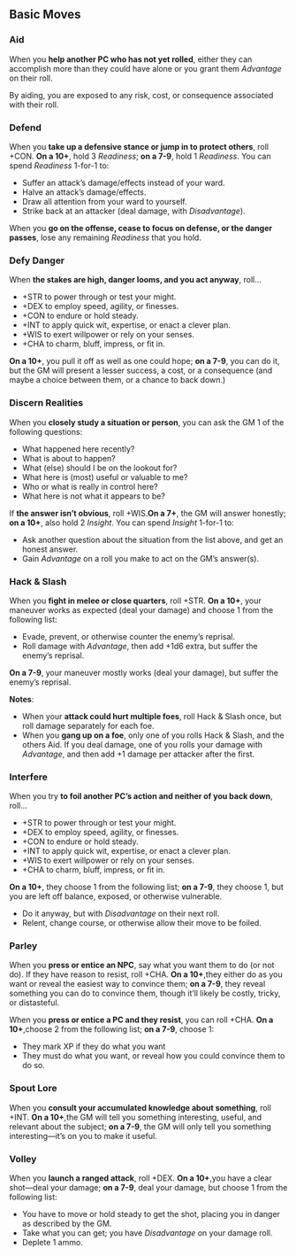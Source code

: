 ## Basic Moves
### Aid
When you **help another PC who has not yet rolled**, either they can accomplish more than they could have alone or you grant them *Advantage* on their roll.

By aiding, you are exposed to any risk, cost, or consequence associated with their roll. 
### Defend
When you **take up a defensive stance or jump in to protect others**, roll +CON. **On a 10+**, hold 3 *Readiness*; **on a 7-9**, hold 1 *Readiness*. You can spend *Readiness* 1-for-1 to:

* Suffer an attack’s damage/effects instead of your ward.
* Halve an attack’s damage/effects.
* Draw all attention from your ward to yourself.
* Strike back at an attacker (deal damage, with *Disadvantage*).

When you **go on the offense, cease to focus on defense, or the danger passes**, lose any remaining *Readiness* that you hold.
### Defy Danger
When **the stakes are high, danger looms, and you act anyway**, roll…

* +STR to power through or test your might.
* +DEX to employ speed, agility, or finesses.
* +CON to endure or hold steady.
* +INT to apply quick wit, expertise, or enact a clever plan.
* +WIS to exert willpower or rely on your senses.
* +CHA to charm, bluff, impress, or fit in.

**On a 10+**, you pull it off as well as one could hope; **on a 7-9**, you can do it, but the GM will present a lesser success, a cost, or a consequence (and maybe a choice between them, or a chance to back down.)
### Discern Realities
When you **closely study a situation or person**, you can ask the GM 1 of the following questions:

* What happened here recently?
* What is about to happen?
* What (else) should I be on the lookout for?
* What here is (most) useful or valuable to me?
* Who or what is really in control here?
* What here is not what it appears to be?

If **the answer isn’t obvious**, roll +WIS.**On a 7+**, the GM will answer honestly; **on a 10+**, also hold 2 *Insight*. You can spend *Insight* 1-for-1 to:

* Ask another question about the situation from the list above, and get an honest answer.
* Gain *Advantage* on a roll you make to act on the GM’s answer(s).
### Hack & Slash
When you **fight in melee or close quarters**, roll +STR. **On a 10+**, your maneuver works as expected (deal your damage) and choose 1 from the following list:

* Evade, prevent, or otherwise counter the enemy’s reprisal.
* Roll damage with *Advantage*, then add +1d6 extra, but suffer the enemy’s reprisal.

**On a 7-9**, your maneuver mostly works (deal your damage), but suffer the enemy’s reprisal.

**Notes**:

- When your **attack could hurt multiple foes**, roll Hack & Slash once, but roll damage separately for each foe.
- When you **gang up on a foe**, only one of you rolls Hack & Slash, and the others Aid. If you deal damage, one of you rolls your damage with *Advantage*, and then add +1 damage per attacker after the first.
### Interfere
When you try **to foil another PC’s action and neither of you back down**, roll... 

* +STR to power through or test your might.
* +DEX to employ speed, agility, or finesses.
* +CON to endure or hold steady.
* +INT to apply quick wit, expertise, or enact a clever plan.
* +WIS to exert willpower or rely on your senses.
* +CHA to charm, bluff, impress, or fit in.

**On a 10+**, they choose 1 from the following list; **on a 7-9**, they choose 1, but you are left off balance, exposed, or otherwise vulnerable. 

* Do it anyway, but with *Disadvantage* on their next roll.
* Relent, change course, or otherwise allow their move to be foiled.
### Parley
When you **press or entice an NPC**, say what you want them to do (or not do). If they have reason to resist, roll +CHA. **On a 10+**,they either do as you want or reveal the easiest way to convince them; **on a 7-9**, they reveal something you can do to convince them, though it’ll likely be costly, tricky, or distasteful.

When you **press or entice a PC and they resist**, you can roll +CHA. **On a 10+**,choose 2 from the following list; **on a 7-9**, choose 1:

* They mark XP if they do what you want 
* They must do what you want, or reveal how you could convince them to do so.
### Spout Lore
When you **consult your accumulated knowledge about something**, roll +INT. **On a 10+**,the GM will tell you something interesting, useful, and relevant about the subject; **on a 7-9**, the GM will only tell you something interesting—it’s on you to make it useful. 
### Volley
When you **launch a ranged attack**, roll +DEX. **On a 10+**,you have a clear shot—deal your damage; **on a 7-9**, deal your damage, but choose 1 from the following list:

* You have to move or hold steady to get the shot, placing you in danger as described by the GM.
* Take what you can get; you have *Disadvantage* on your damage roll.
* Deplete 1 ammo.
